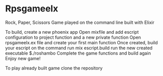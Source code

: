 # Rpsgameelx

Rock, Paper, Scissors Game played on the command line built with Elixir

To build, create a new phoenix app
Open mixfile and add escript configuration to project function and a new private function
Open rpsgameelx.ex file and create your first main function
Once created, build your escript on the command run mix escript.build
run the new created executable $./roshambo
Complete the game functions and build again
Enjoy new game!

To play already built game
clone the repository
